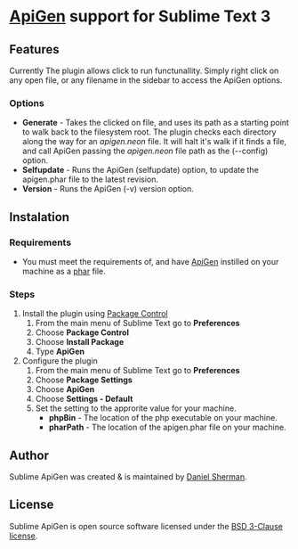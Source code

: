 # [ApiGen](https://github.com/ApiGen/ApiGen) support for Sublime Text 3

## Features
Currently The plugin allows click to run functunallity. Simply right click on any open file, or any filename in the sidebar to access the ApiGen options.


### Options
* **Generate** - Takes the clicked on file, and uses its path as a starting point to walk back to the filesystem root. The plugin checks each directory along the way for an *apigen.neon* file. It will halt it's walk if it finds a file, and call ApiGen passing the *apigen.neon* file path as the (--config) option.
* **Selfupdate** - Runs the ApiGen (selfupdate) option, to update the apigen.phar file to the latest revision.
* **Version** - Runs the ApiGen (-v) version option.

## Instalation

### Requirements
* You must meet the requirements of, and have [ApiGen](https://github.com/ApiGen/ApiGen) instilled on your machine as a [phar](http://php.net/manual/en/intro.phar.php) file.


### Steps
1. Install the plugin using [Package Control](http://wbond.net/sublime_packages/package_control)
    1. From the main menu of Sublime Text go to **Preferences**
    2. Choose **Package Control**
    3. Choose **Install Package**
    4. Type **ApiGen**
2. Configure the plugin
    1. From the main menu of Sublime Text go to **Preferences**
    2. Choose **Package Settings**
    3. Choose **ApiGen**
    4. Choose **Settings - Default**
    5. Set the setting to the approrite value for your machine.
        * **phpBin** - The location of the php executable on your machine.
        * **pharPath** - The location of the apigen.phar file on your machine.


## Author
Sublime ApiGen was created & is maintained by [Daniel Sherman](https://github.com/dans98).


## License
Sublime ApiGen is open source software licensed under the [BSD 3-Clause license](http://opensource.org/licenses/BSD-3-Clause).

